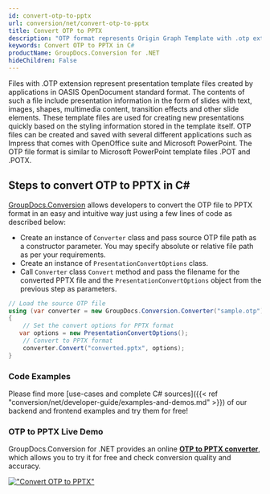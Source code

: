 ```yaml
---
id: convert-otp-to-pptx
url: conversion/net/convert-otp-to-pptx
title: Convert OTP to PPTX
description: "OTP format represents Origin Graph Template with .otp extension. Learn how to convert OTP to PPTX file programmatically in C# language using GroupDocs.Conversion for .NET library."
keywords: Convert OTP to PPTX in C#
productName: GroupDocs.Conversion for .NET
hideChildren: False
---
```


Files with .OTP extension represent presentation template files created by applications in OASIS OpenDocument standard format. The contents of such a file include presentation information in the form of slides with text, images, shapes, multimedia content, transition effects and other slide elements. These template files are used for creating new presentations quickly based on the styling information stored in the template itself. OTP files can be created and saved with several different applications such as Impress that comes with OpenOffice suite and Microsoft PowerPoint. The OTP file format is similar to Microsoft PowerPoint template files .POT and .POTX.

## Steps to convert OTP to PPTX in C#

[GroupDocs.Conversion](https://products.groupdocs.com/conversion/net) allows developers to convert the OTP file to PPTX format in an easy and intuitive way just using a few lines of code as described below:

* Create an instance of `Converter` class and pass source OTP file path as a constructor parameter. You may specify absolute or relative file path as per your requirements. 
* Create an instance of `PresentationConvertOptions` class.
* Call `Converter` class `Convert` method and pass the filename for the converted PPTX file and the `PresentationConvertOptions` object from the previous step as parameters.

```csharp
// Load the source OTP file
using (var converter = new GroupDocs.Conversion.Converter("sample.otp"))
{
    // Set the convert options for PPTX format
   var options = new PresentationConvertOptions();
    // Convert to PPTX format
    converter.Convert("converted.pptx", options);
}
```

### Code Examples

Please find more [use-cases and complete C# sources]({{< ref "conversion/net/developer-guide/examples-and-demos.md" >}}) of our backend and frontend examples and try them for free!

### OTP to PPTX Live Demo

GroupDocs.Conversion for .NET provides an online [**OTP to PPTX converter**](https://products.groupdocs.app/conversion/otp-to-pptx), which allows you to try it for free and check conversion quality and accuracy.

[!["Convert OTP to PPTX"](conversion/net/images/convert-to-pptx/convert-otp-to-pptx.png)](https://products.groupdocs.app/conversion/otp-to-pptx)